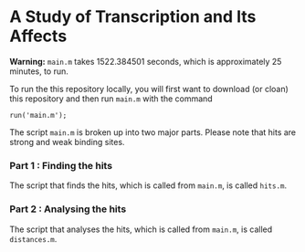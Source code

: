 # A Study of Transcription and Its Affects

**Warning:** `main.m` takes 1522.384501 seconds, which is approximately 25 minutes, to run.

To run the this repository locally, you will first want to download (or cloan) this repository and then run `main.m` with the command

```
run('main.m');
```

The script `main.m` is broken up into two major parts. Please note that hits are strong and weak binding sites.

### Part 1 : Finding the hits
The script that finds the hits, which is called from `main.m`, is called `hits.m`. 

### Part 2 : Analysing the hits
The script that analyses the hits, which is called from `main.m`, is called `distances.m`. 